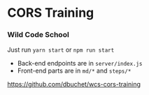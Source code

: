 # CORS Training
### Wild Code School



Just run `yarn start` or `npm run start`

- Back-end endpoints are in `server/index.js`
- Front-end parts are in `md/*` and `steps/*`

https://github.com/dbuchet/wcs-cors-training